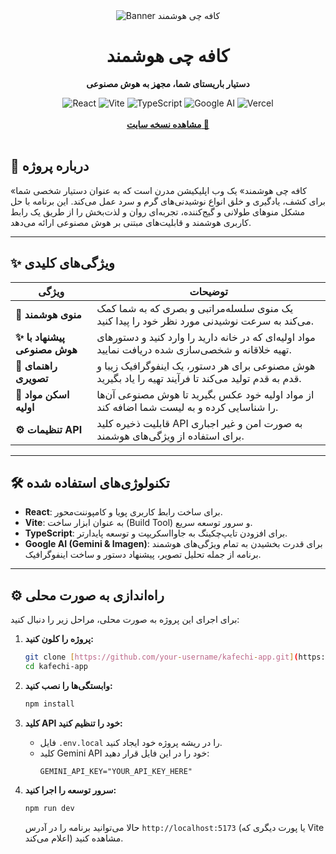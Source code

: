 <div align="center">
  <img alt="Banner کافه چی هوشمند" src="https://github.com/user-attachments/assets/0aa67016-6eaf-458a-adb2-6e31a0763ed6" />
</div>

<div align="center">
  <h1>کافه چی هوشمند</h1>
  <p><strong>دستیار باریستای شما، مجهز به هوش مصنوعی</strong></p>
</div>

<div align="center">
    <img src="https://img.shields.io/badge/React-61DAFB?style=for-the-badge&logo=react&logoColor=black" alt="React">
    <img src="https://img.shields.io/badge/Vite-646CFF?style=for-the-badge&logo=vite&logoColor=white" alt="Vite">
    <img src="https://img.shields.io/badge/TypeScript-3178C6?style=for-the-badge&logo=typescript&logoColor=white" alt="TypeScript">
    <img src="https://img.shields.io/badge/Google%20AI-4285F4?style=for-the-badge&logo=google&logoColor=white" alt="Google AI">
    <img src="https://img.shields.io/badge/Vercel-000000?style=for-the-badge&logo=vercel&logoColor=white" alt="Vercel">
</div>

<br>

<div align="center">
  <strong>
    <a href="https://kafechi-app.vercel.app/">مشاهده نسخه سایت 🚀</a>
  </strong>
</div>

<br>

## 📜 درباره پروژه

«کافه چی هوشمند» یک وب اپلیکیشن مدرن است که به عنوان دستیار شخصی شما برای کشف، یادگیری و خلق انواع نوشیدنی‌های گرم و سرد عمل می‌کند. این برنامه با حل مشکل منوهای طولانی و گیج‌کننده، تجربه‌ای روان و لذت‌بخش را از طریق یک رابط کاربری هوشمند و قابلیت‌های مبتنی بر هوش مصنوعی ارائه می‌دهد.

---

## ✨ ویژگی‌های کلیدی

| ویژگی                  | توضیحات                                                                                                  |
| ---------------------- | -------------------------------------------------------------------------------------------------------- |
| **📑 منوی هوشمند** | یک منوی سلسله‌مراتبی و بصری که به شما کمک می‌کند به سرعت نوشیدنی مورد نظر خود را پیدا کنید.                |
| **✨ پیشنهاد با هوش مصنوعی** | مواد اولیه‌ای که در خانه دارید را وارد کنید و دستورهای تهیه خلاقانه و شخصی‌سازی شده دریافت نمایید.        |
| **🎨 راهنمای تصویری** | هوش مصنوعی برای هر دستور، یک اینفوگرافیک زیبا و قدم به قدم تولید می‌کند تا فرآیند تهیه را یاد بگیرید.      |
| **📸 اسکن مواد اولیه** | از مواد اولیه خود عکس بگیرید تا هوش مصنوعی آن‌ها را شناسایی کرده و به لیست شما اضافه کند.                 |
| **⚙️ تنظیمات API** | قابلیت ذخیره کلید API به صورت امن و غیر اجباری برای استفاده از ویژگی‌های هوشمند.                           |

---

## 🛠️ تکنولوژی‌های استفاده شده

* **React**: برای ساخت رابط کاربری پویا و کامپوننت‌محور.
* **Vite**: به عنوان ابزار ساخت (Build Tool) و سرور توسعه سریع.
* **TypeScript**: برای افزودن تایپ‌چکینگ به جاوااسکریپت و توسعه پایدارتر.
* **Google AI (Gemini & Imagen)**: برای قدرت بخشیدن به تمام ویژگی‌های هوشمند برنامه از جمله تحلیل تصویر، پیشنهاد دستور و ساخت اینفوگرافیک.

---

## ⚙️ راه‌اندازی به صورت محلی

برای اجرای این پروژه به صورت محلی، مراحل زیر را دنبال کنید:

1.  **پروژه را کلون کنید:**
    ```bash
    git clone [https://github.com/your-username/kafechi-app.git](https://github.com/your-username/kafechi-app.git)
    cd kafechi-app
    ```

2.  **وابستگی‌ها را نصب کنید:**
    ```bash
    npm install
    ```

3.  **کلید API خود را تنظیم کنید:**
    * فایل `.env.local` را در ریشه پروژه خود ایجاد کنید.
    * کلید Gemini API خود را در این فایل قرار دهید:
        ```env
        GEMINI_API_KEY="YOUR_API_KEY_HERE"
        ```

4.  **سرور توسعه را اجرا کنید:**
    ```bash
    npm run dev
    ```
    حالا می‌توانید برنامه را در آدرس `http://localhost:5173` (یا پورت دیگری که Vite اعلام می‌کند) مشاهده کنید.


